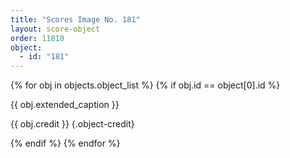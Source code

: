 ```yaml
---
title: "Scores Image No. 181"
layout: score-object
order: 11810
object:
  - id: "181"
---
```


{% for obj in objects.object_list %}
{% if obj.id == object[0].id %}

{{ obj.extended_caption }}

{{ obj.credit }} {.object-credit}

{% endif %}
{% endfor %}

